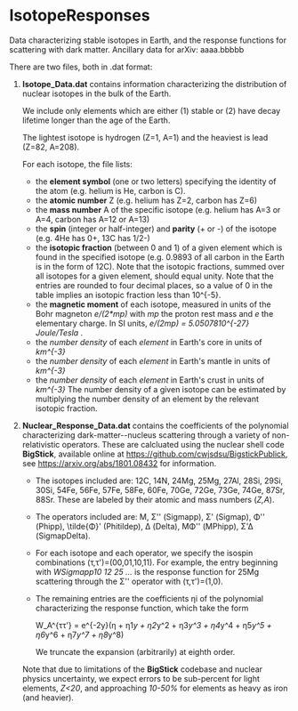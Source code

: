 # IsotopeResponses
Data characterizing stable isotopes in Earth, and the response functions for scattering with dark matter. Ancillary data for arXiv: aaaa.bbbbb

There are two files, both in .dat format:

1. **Isotope_Data.dat** contains information characterizing the distribution of nuclear isotopes in the bulk of the Earth.
	
 	We include only elements which are either (1) stable or (2) have decay lifetime longer than the age of the Earth.
	
 	The lightest isotope is hydrogen (Z=1, A=1) and the heaviest is lead (Z=82, A=208).
	
 	For each isotope, the file lists:
	- the **element symbol** (one or two letters) specifying the identity of the atom (e.g. helium is He, carbon is C).
	- the **atomic number** Z (e.g. helium has Z=2, carbon has Z=6)
	- the **mass number** A of the specific isotope (e.g. helium has A=3 or A=4, carbon has A=12 or A=13)
	- the **spin** (integer or half-integer) and **parity** (+ or -) of the isotope (e.g. 4He has 0+, 13C has 1/2-)
	- the **isotopic fraction** (between 0 and 1) of a given element which is found in the specified isotope (e.g. 0.9893 of all carbon in the Earth is in the form of 12C).
		Note that the isotopic fractions, summed over all isotopes for a given element, should equal unity.
		Note that the entries are rounded to four decimal places, so a value of 0 in the table implies an isotopic fraction less than 10^{-5}.
	- the **magnetic moment** of each isotope, measured in units of the Bohr magneton _e/(2*mp)_ with _mp_ the proton rest mass and _e_ the elementary charge.
		In SI units, _e/(2*mp) = 5.05078*10^{-27} Joule/Tesla_ .
	- the *number density* of each _element_ in Earth's core in units of _km^{-3}_
	- the *number density* of each _element_ in Earth's mantle in units of _km^{-3}_
	- the *number density* of each _element_ in Earth's crust in units of _km^{-3}_
		The number density of a given isotope can be estimated by multiplying the number density of an element by the relevant isotopic fraction.


2. **Nuclear_Response_Data.dat** contains the coefficients of the polynomial characterizing dark-matter--nucleus scattering through a variety of non-relativistic operators.
	 These are calcluated using the nuclear shell code **BigStick**, available online at https://github.com/cwjsdsu/BigstickPublick, see https://arxiv.org/abs/1801.08432 for information.

	- The isotopes included are: 12C, 14N, 24Mg, 25Mg, 27Al, 28Si, 29Si, 30Si, 54Fe, 56Fe, 57Fe, 58Fe, 60Fe, 70Ge, 72Ge, 73Ge, 74Ge, 87Sr, 88Sr. These are labeled by their atomic and mass numbers (_Z,A_).

	- The operators included are: M, Σ'' (Sigmapp), Σ' (Sigmap), Φ'' (Phipp), \tilde{Φ}' (Phitildep), Δ (Delta), MΦ'' (MPhipp), Σ'Δ (SigmapDelta).

	- For each isotope and each operator, we specify the isospin combinations (τ,τ')=(00,01,10,11).
	 For example, the entry beginning with _WSigmapp10    	 12	 25			..._ is the response function for 25Mg scattering through the Σ'' operator with (τ,τ')=(1,0).

	- The remaining entries are the coefficients ηi of the polynomial characterizing the response function, which take the form

   		W_A^{ττ'} = e^{-2y}(η + η1*y + η2*y^2 + η3*y^3 + η4*y^4 + η5*y^5 + η6*y^6 + η7*y^7 + η8*y^8)

   	 	We truncate the expansion (arbitrarily) at eighth order.

	 Note that due to limitations of the **BigStick** codebase and nuclear physics uncertainty, we expect errors to be sub-percent for light elements, _Z<20_, and approaching _10-50%_ for elements as heavy as iron (and heavier).
